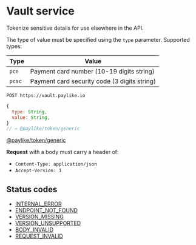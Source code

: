 # Vault service

Tokenize sensitive details for use elsewhere in the API.

The type of value must be specified using the `type` parameter. Supported types:

| Type   | Value                                        |
| ------ | -------------------------------------------- |
| `pcn`  | Payment card number (10-19 digits string)    |
| `pcsc` | Payment card security code (3 digits string) |

```shell
POST https://vault.paylike.io
```

```javascript
{
  type: String,
  value: String,
}
// → @paylike/token/generic
```

[@paylike/token/generic](https://github.com/paylike/schemas/blob/master/schemas.md#payliketokengeneric)

**Request** with a body must carry a header of:

- `Content-Type: application/json`
- `Accept-Version: 1`

## Status codes

- [INTERNAL_ERROR](./status-codes.md#internal_error)
- [ENDPOINT_NOT_FOUND](./status-codes.md#endpoint_not_found)
- [VERSION_MISSING](./status-codes.md#version_missing)
- [VERSION_UNSUPPORTED](./status-codes.md#version_unsupported)
- [BODY_INVALID](./status-codes.md#body_invalid)
- [REQUEST_INVALID](./status-codes.md#body_invalid)
